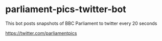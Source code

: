 # parliament-pics-twitter-bot

This bot posts snapshots of BBC Parliament to twitter every 20 seconds

https://twitter.com/parliamentpics
